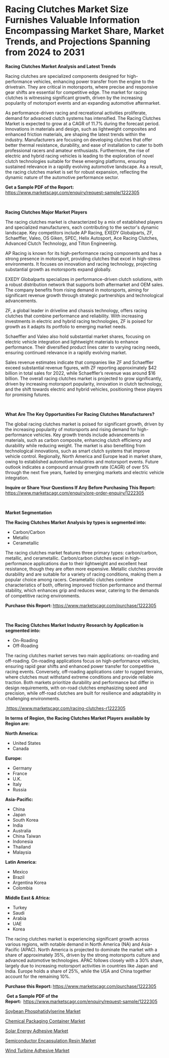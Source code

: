 <p><h1>Racing Clutches Market Size Furnishes Valuable Information Encompassing Market Share, Market Trends, and Projections Spanning from 2024 to 2031</h1></p><p><strong>Racing Clutches Market Analysis and Latest Trends</strong></p>
<p><p>Racing clutches are specialized components designed for high-performance vehicles, enhancing power transfer from the engine to the drivetrain. They are critical in motorsports, where precise and responsive gear shifts are essential for competitive edge. The market for racing clutches is witnessing significant growth, driven by the increasing popularity of motorsport events and an expanding automotive aftermarket. </p><p>As performance-driven racing and recreational activities proliferate, demand for advanced clutch systems has intensified. The Racing Clutches Market is expected to grow at a CAGR of 11.7% during the forecast period. Innovations in materials and design, such as lightweight composites and enhanced friction materials, are shaping the latest trends within the industry. Manufacturers are focusing on developing clutches that offer better thermal resistance, durability, and ease of installation to cater to both professional racers and amateur enthusiasts. Furthermore, the rise of electric and hybrid racing vehicles is leading to the exploration of novel clutch technologies suitable for these emerging platforms, ensuring sustained relevance in a rapidly evolving automotive landscape. As a result, the racing clutches market is set for robust expansion, reflecting the dynamic nature of the automotive performance sector.</p></p>
<p><strong>Get a Sample PDF of the Report:&nbsp;</strong> <a href="https://www.marketscagr.com/enquiry/request-sample/1222305?utm_campaign=1610&utm_medium=2&utm_source=Github&utm_content=ia&utm_term=02112024&utm_id=racing-clutches">https://www.marketscagr.com/enquiry/request-sample/1222305</a></p>
<p>&nbsp;</p>
<p><strong>Racing Clutches Major Market Players</strong></p>
<p><p>The racing clutches market is characterized by a mix of established players and specialized manufacturers, each contributing to the sector's dynamic landscape. Key competitors include AP Racing, EXEDY Globalparts, ZF, Schaeffler, Valeo, OS Giken, SPEC, Helix Autosport, Ace Racing Clutches, Advanced Clutch Technology, and Tilton Engineering.</p><p>AP Racing is known for its high-performance racing components and has a strong presence in motorsport, providing clutches that excel in high-stress environments. It focuses on innovation and racing technology, projecting substantial growth as motorsports expand globally.</p><p>EXEDY Globalparts specializes in performance-driven clutch solutions, with a robust distribution network that supports both aftermarket and OEM sales. The company benefits from rising demand in motorsports, aiming for significant revenue growth through strategic partnerships and technological advancements.</p><p>ZF, a global leader in driveline and chassis technology, offers racing clutches that combine performance and reliability. With increasing investments in electric and hybrid racing technologies, ZF is poised for growth as it adapts its portfolio to emerging market needs.</p><p>Schaeffler and Valeo also hold substantial market shares, focusing on electric vehicle integration and lightweight materials to enhance performance. Their diversified product lines cater to varying racing needs, ensuring continued relevance in a rapidly evolving market.</p><p>Sales revenue estimates indicate that companies like ZF and Schaeffler exceed substantial revenue figures, with ZF reporting approximately $42 billion in total sales for 2022, while Schaeffler’s revenue was around $16 billion. The overall racing clutches market is projected to grow significantly, driven by increasing motorsport popularity, innovation in clutch technology, and the shift towards electric and hybrid vehicles, positioning these players for promising futures.</p></p>
<p>&nbsp;</p>
<p><strong>What Are The Key Opportunities For Racing Clutches Manufacturers?</strong></p>
<p><p>The global racing clutches market is poised for significant growth, driven by the increasing popularity of motorsports and rising demand for high-performance vehicles. Key growth trends include advancements in materials, such as carbon composite, enhancing clutch efficiency and durability while reducing weight. The market is also benefiting from technological innovations, such as smart clutch systems that improve vehicle control. Regionally, North America and Europe lead in market share, owing to established automotive industries and motorsport events. Future outlook indicates a compound annual growth rate (CAGR) of over 5% through the next five years, fueled by emerging markets and electric vehicle integration.</p></p>
<p><strong>Inquire or Share Your Questions If Any Before Purchasing This Report:</strong> <a href="https://www.marketscagr.com/enquiry/pre-order-enquiry/1222305?utm_campaign=1610&utm_medium=2&utm_source=Github&utm_content=ia&utm_term=02112024&utm_id=racing-clutches">https://www.marketscagr.com/enquiry/pre-order-enquiry/1222305</a></p>
<p>&nbsp;</p>
<p><strong>Market Segmentation</strong></p>
<p><strong>The Racing Clutches Market Analysis by types is segmented into:</strong></p>
<p><ul><li>Carbon/Carbon</li><li>Metallic</li><li>Cerametallic</li></ul></p>
<p><p>The racing clutches market features three primary types: carbon/carbon, metallic, and cerametallic. Carbon/carbon clutches excel in high-performance applications due to their lightweight and excellent heat resistance, though they are often more expensive. Metallic clutches provide durability and are suitable for a variety of racing conditions, making them a popular choice among racers. Cerametallic clutches combine characteristics of both, offering improved friction performance and thermal stability, which enhances grip and reduces wear, catering to the demands of competitive racing environments.</p></p>
<p><strong>Purchase this Report:&nbsp;</strong><a href="https://www.marketscagr.com/purchase/1222305?utm_campaign=1610&utm_medium=2&utm_source=Github&utm_content=ia&utm_term=02112024&utm_id=racing-clutches">https://www.marketscagr.com/purchase/1222305</a></p>
<p>&nbsp;</p>
<p><strong>The Racing Clutches Market Industry Research by Application is segmented into:</strong></p>
<p><ul><li>On-Roading</li><li>Off-Roading</li></ul></p>
<p><p>The racing clutches market serves two main applications: on-roading and off-roading. On-roading applications focus on high-performance vehicles, ensuring rapid gear shifts and enhanced power transfer for competitive racing events. Conversely, off-roading applications cater to rugged terrains, where clutches must withstand extreme conditions and provide reliable traction. Both markets prioritize durability and performance but differ in design requirements, with on-road clutches emphasizing speed and precision, while off-road clutches are built for resilience and adaptability in challenging environments.</p></p>
<p><a href="https://www.marketscagr.com/racing-clutches-r1222305?utm_campaign=1610&utm_medium=2&utm_source=Github&utm_content=ia&utm_term=02112024&utm_id=racing-clutches">&nbsp;https://www.marketscagr.com/racing-clutches-r1222305</a></p>
<p><strong>In terms of Region, the Racing Clutches Market Players available by Region are:</strong></p>
<p>
    <p> <strong> North America: </strong>
        <ul>
            <li>United States</li>
            <li>Canada</li>
        </ul>
        </p> 
    <p> <strong> Europe: </strong>
        <ul>
            <li>Germany</li>
            <li>France</li>
            <li>U.K.</li>
            <li>Italy</li>
            <li>Russia</li>
        </ul>
        </p> 
    <p> <strong> Asia-Pacific: </strong>
        <ul>
            <li>China</li>
            <li>Japan</li>
            <li>South Korea</li>
            <li>India</li>
            <li>Australia</li>
            <li>China Taiwan</li>
            <li>Indonesia</li>
            <li>Thailand</li>
            <li>Malaysia</li>
        </ul>
        </p> 
    <p> <strong> Latin America: </strong>
        <ul>
            <li>Mexico</li>
            <li>Brazil</li>
            <li>Argentina Korea</li>
            <li>Colombia</li>
        </ul>
        </p> 
    <p> <strong> Middle East & Africa: </strong>
        <ul>
            <li>Turkey</li>
            <li>Saudi</li>
            <li>Arabia</li>
            <li>UAE</li>
            <li>Korea</li>
        </ul>
    </p>
    </p>
<p><p>The racing clutches market is experiencing significant growth across various regions, with notable demand in North America (NA) and Asia-Pacific (APAC). North America is projected to dominate the market with a share of approximately 35%, driven by the strong motorsports culture and advanced automotive technologies. APAC follows closely with a 30% share, largely due to increasing motorsport activities in countries like Japan and India. Europe holds a share of 25%, while the USA and China together account for the remaining 10%.</p></p>
<p><strong>Purchase this Report: </strong><a href="https://www.marketscagr.com/purchase/1222305?utm_campaign=1610&utm_medium=2&utm_source=Github&utm_content=ia&utm_term=02112024&utm_id=racing-clutches">https://www.marketscagr.com/purchase/1222305</a></p>
<p>&nbsp;<strong>Get a Sample PDF of the Report:&nbsp;&nbsp;</strong><a href="https://www.marketscagr.com/enquiry/request-sample/1222305?utm_campaign=1610&utm_medium=2&utm_source=Github&utm_content=ia&utm_term=02112024&utm_id=racing-clutches">https://www.marketscagr.com/enquiry/request-sample/1222305</a></p>
<p><strong></strong></p>
<p><p><a href="https://www.linkedin.com/pulse/soybean-phosphatidylserine-market-report-product-type-end-use-4vszc?utm_campaign=1610&utm_medium=2&utm_source=Github&utm_content=ia&utm_term=02112024&utm_id=racing-clutches">Soybean Phosphatidylserine Market</a></p><p><a href="https://www.linkedin.com/pulse/chemical-packaging-container-market-ecosystem-competitive-landscape-wigic?utm_campaign=1610&utm_medium=2&utm_source=Github&utm_content=ia&utm_term=02112024&utm_id=racing-clutches">Chemical Packaging Container Market</a></p><p><a href="https://www.linkedin.com/pulse/solar-energy-adhesive-market-industry-trends-forecast-period-qt8yc?utm_campaign=1610&utm_medium=2&utm_source=Github&utm_content=ia&utm_term=02112024&utm_id=racing-clutches">Solar Energy Adhesive Market</a></p><p><a href="https://www.linkedin.com/pulse/semiconductor-encapsulation-resin-market-research-report-exploring-danec?utm_campaign=1610&utm_medium=2&utm_source=Github&utm_content=ia&utm_term=02112024&utm_id=racing-clutches">Semiconductor Encapsulation Resin Market</a></p><p><a href="https://www.linkedin.com/pulse/navigating-wind-turbine-adhesive-market-expert-analysis-forecast-xeyoe?utm_campaign=1610&utm_medium=2&utm_source=Github&utm_content=ia&utm_term=02112024&utm_id=racing-clutches">Wind Turbine Adhesive Market</a></p></p>